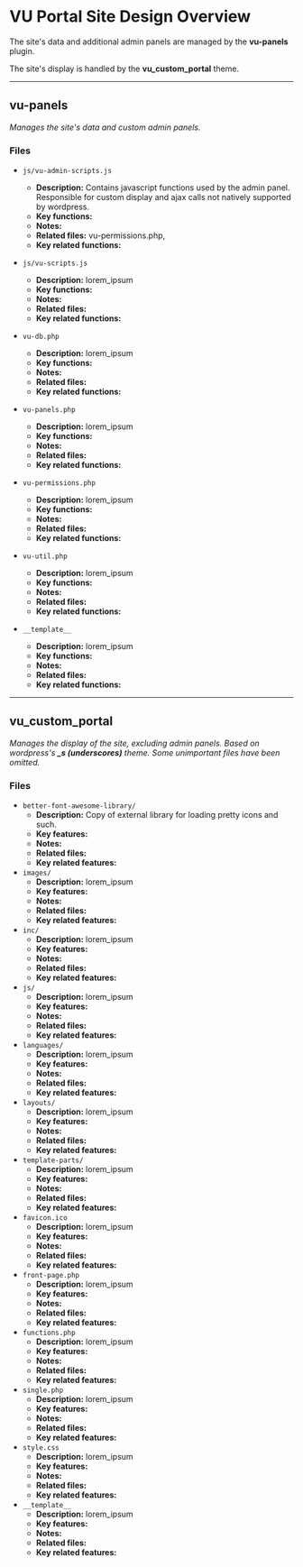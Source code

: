 # VU Portal Site Design Overview

The site's data and additional admin panels are managed by the **vu-panels** plugin.

The site's display is handled by the **vu_custom_portal** theme.

---

## vu-panels
*Manages the site's data and custom admin panels.*
### Files
- `js/vu-admin-scripts.js`
    - **Description:** Contains javascript functions used by the admin panel. Responsible for custom display and ajax calls not natively supported by wordpress.
    - **Key functions:** 
    - **Notes:** 
    - **Related files:** vu-permissions.php, 
    - **Key related functions:** 
- `js/vu-scripts.js`
    - **Description:** lorem_ipsum
    - **Key functions:** 
    - **Notes:** 
    - **Related files:**  
    - **Key related functions:** 

- `vu-db.php`
    - **Description:** lorem_ipsum
    - **Key functions:** 
    - **Notes:** 
    - **Related files:**  
    - **Key related functions:** 
- `vu-panels.php`
    - **Description:** lorem_ipsum
    - **Key functions:** 
    - **Notes:** 
    - **Related files:**  
    - **Key related functions:** 
- `vu-permissions.php`
    - **Description:** lorem_ipsum
    - **Key functions:** 
    - **Notes:** 
    - **Related files:**  
    - **Key related functions:** 
- `vu-util.php`
    - **Description:** lorem_ipsum
    - **Key functions:** 
    - **Notes:** 
    - **Related files:**  
    - **Key related functions:** 
- `__template__`
    - **Description:** lorem_ipsum
    - **Key functions:** 
    - **Notes:** 
    - **Related files:**  
    - **Key related functions:** 

---
## vu_custom_portal
*Manages the display of the site, excluding admin panels. Based on wordpress's **_s (underscores)** theme. Some unimportant files have been omitted.*
### Files
- `better-font-awesome-library/`
    - **Description:** Copy of external library for loading pretty icons and such.
    - **Key features:** 
    - **Notes:** 
    - **Related files:**  
    - **Key related features:** 
- `images/`
    - **Description:** lorem_ipsum
    - **Key features:** 
    - **Notes:** 
    - **Related files:**  
    - **Key related features:** 
- `inc/`
    - **Description:** lorem_ipsum
    - **Key features:** 
    - **Notes:** 
    - **Related files:**  
    - **Key related features:** 
- `js/`
    - **Description:** lorem_ipsum
    - **Key features:** 
    - **Notes:** 
    - **Related files:**  
    - **Key related features:** 
- `languages/`
    - **Description:** lorem_ipsum
    - **Key features:** 
    - **Notes:** 
    - **Related files:**  
    - **Key related features:** 
- `layouts/`
    - **Description:** lorem_ipsum
    - **Key features:** 
    - **Notes:** 
    - **Related files:**  
    - **Key related features:** 
- `template-parts/`
    - **Description:** lorem_ipsum
    - **Key features:** 
    - **Notes:** 
    - **Related files:**  
    - **Key related features:** 
- `favicon.ico`
    - **Description:** lorem_ipsum
    - **Key features:** 
    - **Notes:** 
    - **Related files:**  
    - **Key related features:** 
- `front-page.php`
    - **Description:** lorem_ipsum
    - **Key features:** 
    - **Notes:** 
    - **Related files:**  
    - **Key related features:** 
- `functions.php`
    - **Description:** lorem_ipsum
    - **Key features:** 
    - **Notes:** 
    - **Related files:**  
    - **Key related features:** 
- `single.php`
    - **Description:** lorem_ipsum
    - **Key features:** 
    - **Notes:** 
    - **Related files:**  
    - **Key related features:** 
- `style.css`
    - **Description:** lorem_ipsum
    - **Key features:** 
    - **Notes:** 
    - **Related files:**  
    - **Key related features:** 
- `__template__`
    - **Description:** lorem_ipsum
    - **Key features:** 
    - **Notes:** 
    - **Related files:**  
    - **Key related features:** 

